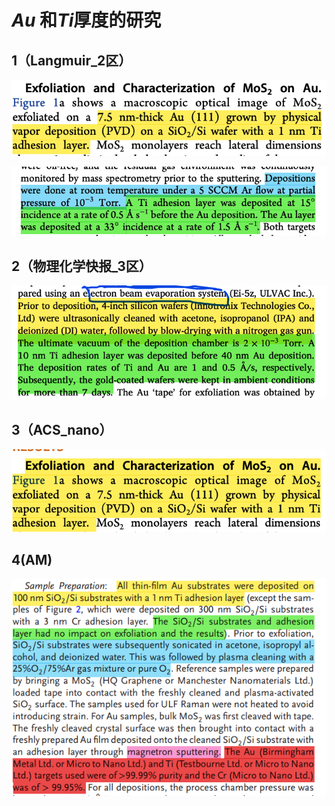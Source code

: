 # $Au$ 和$Ti$厚度的研究

## 1（Langmuir_2区）

![](1镀金方法和厚度.png)

![](1镀金条件.png)

## 2（物理化学快报_3区）

![](2镀金方法条件及厚度.png)

## 3（ACS_nano）

![](3镀金方法和厚度.png)

## 4(AM)

![](4镀金方法，条件和厚度.png)